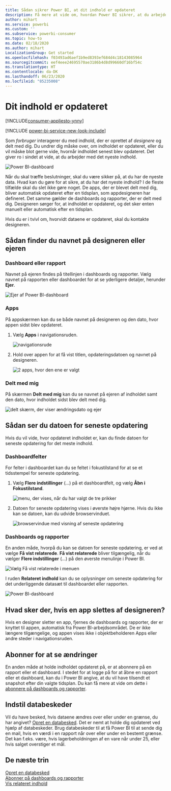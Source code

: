 ```yaml
---
title: Sådan sikrer Power BI, at dit indhold er opdateret
description: Få mere at vide om, hvordan Power BI sikrer, at du arbejder med den nyeste version af data, rapporter, dashboards og apps.
author: mihart
ms.service: powerbi
ms.custom: ''
ms.subservice: powerbi-consumer
ms.topic: how-to
ms.date: 02/18/2020
ms.author: mihart
LocalizationGroup: Get started
ms.openlocfilehash: f03493ad6aef1b9ed8393ef684d4c18143085964
ms.sourcegitcommit: eef4eee24695570ae3186b4d8d99660df16bf54c
ms.translationtype: HT
ms.contentlocale: da-DK
ms.lasthandoff: 06/23/2020
ms.locfileid: "85235008"
---
```

# <a name="your-content-is-up-to-date"></a>Dit indhold er opdateret

[!INCLUDE[consumer-appliesto-ynny](../includes/consumer-appliesto-ynny.md)]

[!INCLUDE [power-bi-service-new-look-include](../includes/power-bi-service-new-look-include.md)]

Som *forbruger* interagerer du med indhold, der er oprettet af *designere* og delt med dig. Du undrer dig måske over, om indholdet er opdateret, eller du vil måske blot gerne vide, hvornår indholdet senest blev opdateret. Det giver ro i sindet at vide, at du arbejder med det nyeste indhold.  
 
![Power BI-dashboard](media/end-user-fresh/power-bi-dashboards.png)


Når du skal træffe beslutninger, skal du være sikker på, at du har de nyeste data. Hvad kan du gøre for at sikre, at du har det nyeste indhold? I de fleste tilfælde skal du slet ikke gøre noget. De apps, der er blevet delt med dig, bliver automatisk opdateret efter en tidsplan, som appdesigneren har defineret. Det samme gælder de dashboards og rapporter, der er delt med dig. Designeren sørger for, at indholdet er opdateret, og det sker enten manuelt eller automatisk efter en tidsplan.  

Hvis du er i tvivl om, hvorvidt dataene er opdateret, skal du kontakte designeren.

## <a name="how-to-locate-the-name-of-the-designer-or-owner"></a>Sådan finder du navnet på designeren eller ejeren

### <a name="dashboard-or-report"></a>Dashboard eller rapport

Navnet på ejeren findes på titellinjen i dashboards og rapporter. Vælg navnet på rapporten eller dashboardet for at se yderligere detaljer, herunder **Ejer**.

![Ejer af Power BI-dashboard](media/end-user-fresh/power-bi-owner.png)


### <a name="apps"></a>Apps

På appskærmen kan du se både navnet på designeren og den dato, hvor appen sidst blev opdateret.  

1. Vælg **Apps** i navigationsruden.

    ![navigationsrude](media/end-user-fresh/power-bi-nav-app.png)



2. Hold over appen for at få vist titlen, opdateringsdatoen og navnet på designeren. 

    ![2 apps, hvor den ene er valgt](media/end-user-fresh/power-bi-app.png)


### <a name="shared-with-me"></a>Delt med mig
På skærmen **Delt med mig** kan du se navnet på ejeren af indholdet samt den dato, hvor indholdet sidst blev delt med dig.

![delt skærm, der viser ændringsdato og ejer](media/end-user-fresh/power-bi-share.png) 


## <a name="how-to-look-up-the-last-refresh-date"></a>Sådan ser du datoen for seneste opdatering
Hvis du vil vide, hvor opdateret indholdet er, kan du finde datoen for seneste opdatering for det meste indhold. 

### <a name="dashboard-tiles"></a>Dashboardfelter
For felter i dashboardet kan du se feltet i fokustilstand for at se et tidsstempel for seneste opdatering.

1. Vælg **Flere indstillinger** (...) på et dashboardfelt, og vælg **Åbn i Fokustilstand**.

    ![menu, der vises, når du har valgt de tre prikker](media/end-user-fresh/power-bi-focus-mode.png)

2. Datoen for seneste opdatering vises i øverste højre hjørne. Hvis du ikke kan se datoen, kan du udvide browservinduet. 

    ![browservindue med visning af seneste opdatering](media/end-user-fresh/power-bi-last-refresh2.png)

### <a name="dashboards-and-reports"></a>Dashboards og rapporter
En anden måde, hvorpå du kan se datoen for seneste opdatering, er ved at vælge **Få vist relaterede**.  **Få vist relaterede** bliver tilgængelig, når du vælger **Flere indstillinger** (…) på den øverste menulinje i Power BI.

![Vælg Få vist relaterede i menuen](media/end-user-fresh/power-bi-view-related-dropdown.png)

I ruden **Relateret indhold** kan du se oplysninger om seneste opdatering for det underliggende datasæt til dashboardet eller rapporten.

![Power BI-dashboard](media/end-user-fresh/power-bi-refresh.png)

## <a name="what-happens-if-an-app-is-deleted-by-the-designer"></a>Hvad sker der, hvis en app slettes af designeren?

Hvis en designer sletter en app, fjernes de dashboards og rapporter, der er knyttet til appen, automatisk fra Power BI-arbejdsområdet. De er ikke længere tilgængelige, og appen vises ikke i objektbeholderen Apps eller andre steder i navigationsruden.


## <a name="subscribe-to-see-changes"></a>Abonner for at se ændringer
En anden måde at holde indholdet opdateret på, er at abonnere på en rapport eller et dashboard. I stedet for at logge på for at åbne en rapport eller et dashboard, kan du i Power BI angive, at du vil have tilsendt et snapshot efter din valgte tidsplan.  Du kan få mere at vide om dette i [abonnere på dashboards og rapporter](end-user-subscribe.md).

## <a name="set-data-alerts"></a>Indstil databeskeder
Vil du have besked, hvis dataene ændres over eller under en grænse, du har angivet? [Opret en databesked](end-user-alerts.md).  Det er nemt at holde dig opdateret ved hjælp af databeskeder. Brug databeskeder til at få Power BI til at sende dig en mail, hvis en værdi i en rapport når over eller under en bestemt grænse.  Det kan f.eks. være, hvis lagerbeholdningen af en vare når under 25, eller hvis salget overstiger et mål.  

## <a name="next-steps"></a>De næste trin
[Opret en databesked](end-user-alerts.md)    
[Abonner på dashboards og rapporter](end-user-subscribe.md)    
[Vis relateret indhold](end-user-related.md)    
